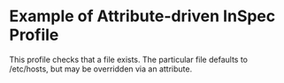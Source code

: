 # Example of Attribute-driven InSpec Profile

This profile checks that a file exists. The particular file defaults to /etc/hosts, but may be overridden via an attribute.
